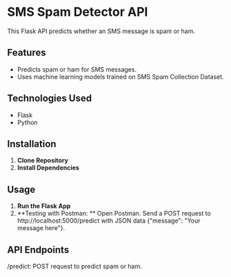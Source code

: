 # SMS Spam Detector API

This Flask API predicts whether an SMS message is spam or ham.

## Features

- Predicts spam or ham for SMS messages.
- Uses machine learning models trained on SMS Spam Collection Dataset.

## Technologies Used

- Flask
- Python

## Installation

1. **Clone Repository**
2. **Install Dependencies**

## Usage
1. **Run the Flask App**
2. **Testing with Postman: **
   Open Postman.
   Send a POST request to http://localhost:5000/predict with JSON data {"message": "Your message here"}.

## API Endpoints
/predict: POST request to predict spam or ham.
